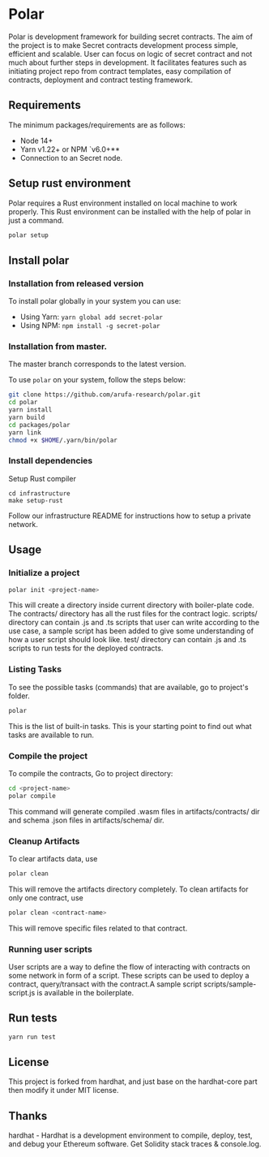 # Polar

Polar is development framework for building secret contracts. The aim of the project is to make Secret contracts development process simple, efficient and scalable. User can focus on logic of secret contract and not much about further steps in development. It facilitates features such as initiating project repo from contract templates, easy compilation of contracts, deployment and contract testing framework.

## Requirements

The minimum packages/requirements are as follows:
 
- Node 14+
- Yarn v1.22+ or NPM `v6.0+**
- Connection to an Secret node. 

## Setup rust environment

Polar requires a Rust environment installed on local machine to work properly. This Rust environment can be installed with the help of polar in just a command.

```bash
polar setup
```

## Install polar

### Installation from released version

To install polar globally in your system you can use:
  - Using Yarn: `yarn global add secret-polar`
  - Using NPM: `npm install -g secret-polar`

### Installation from master.

The master branch corresponds to the latest version.

To use  `polar` on your system, follow the steps below:

```bash
git clone https://github.com/arufa-research/polar.git
cd polar
yarn install
yarn build
cd packages/polar
yarn link
chmod +x $HOME/.yarn/bin/polar
```

### Install dependencies

Setup Rust compiler

```
cd infrastructure
make setup-rust
```

Follow our infrastructure README for instructions how to setup a private network.

## Usage

### Initialize a project

```bash
polar init <project-name>
```

This will create a directory <project-name> inside current directory with boiler-plate code. The contracts/ directory has all the rust files for the contract logic. scripts/ directory can contain  .js and .ts scripts that user can write according to the use case, a sample script has been added to give some understanding of how a user script should look like. test/ directory can contain .js and .ts scripts to run tests for the deployed contracts.

### Listing Tasks

To see the possible tasks (commands) that are available, go to project's folder. 

```bash
polar
``` 

This is the list of built-in tasks. This is your starting point to find out what tasks are available to run.

### Compile the project

To compile the contracts, Go to project directory:

```bash
cd <project-name>
polar compile
```

This command will generate compiled .wasm files in artifacts/contracts/ dir and schema .json files in artifacts/schema/ dir.

### Cleanup Artifacts

To clear artifacts data, use

```bash
polar clean
``` 
This will remove the artifacts directory completely. To clean artifacts for only one contract, use

```bash
polar clean <contract-name>
``` 
This will remove specific files related to that contract.


### Running user scripts

User scripts are a way to define the flow of interacting with contracts on some network in form of a script. These scripts can be used to deploy a contract, query/transact with the contract.A sample script scripts/sample-script.js is available in the boilerplate.


## Run tests

```bash
yarn run test
```

## License

This project is forked from hardhat, and just base on the hardhat-core part then modify it under MIT license.

## Thanks

hardhat - Hardhat is a development environment to compile, deploy, test, and debug your Ethereum software. Get Solidity stack traces & console.log.
